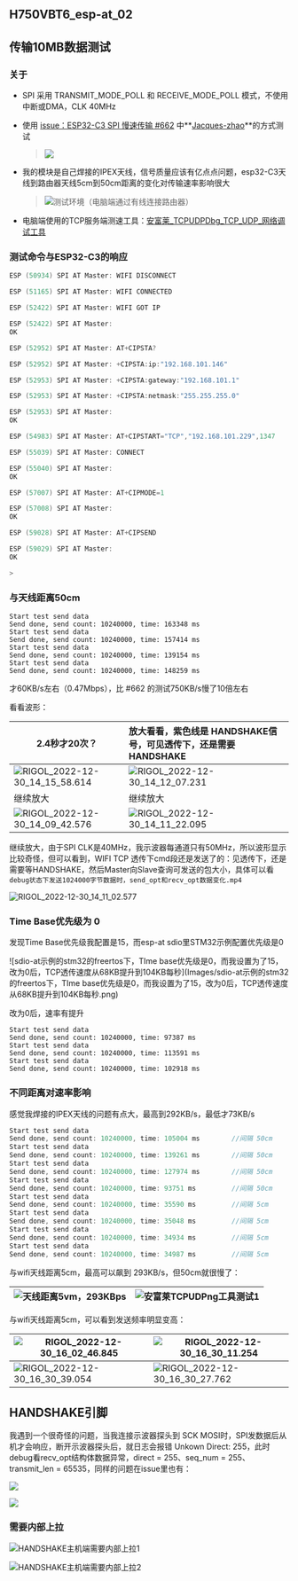 ## H750VBT6_esp-at_02 

## 传输10MB数据测试

### 关于

- SPI 采用 TRANSMIT_MODE_POLL 和 RECEIVE_MODE_POLL 模式，不使用中断或DMA，CLK 40MHz

- 使用 [issue：ESP32-C3 SPI 慢速传输 #662](https://github.com/espressif/esp-at/issues/662) 中**[Jacques-zhao](https://github.com/Jacques-zhao)**的方式测试

  > ![](Images/i662_测试方法.png)

- 我的模块是自己焊接的IPEX天线，信号质量应该有亿点点问题，esp32-C3天线到路由器天线5cm到50cm距离的变化对传输速率影响很大

  > ![测试环境（电脑端通过有线连接路由器）](Images/测试环境（电脑端通过有线连接路由器）.JPG)
  
- 电脑端使用的TCP服务端测速工具：[安富莱_TCPUDPDbg_TCP_UDP_网络调试工具](https://www.armbbs.cn/forum.php?mod=viewthread&tid=1568&fromuid=58)

### 测试命令与ESP32-C3的响应

```c
ESP (50934) SPI AT Master: WIFI DISCONNECT

ESP (51165) SPI AT Master: WIFI CONNECTED

ESP (52422) SPI AT Master: WIFI GOT IP

ESP (52422) SPI AT Master: 
OK

ESP (52952) SPI AT Master: AT+CIPSTA?

ESP (52952) SPI AT Master: +CIPSTA:ip:"192.168.101.146"

ESP (52953) SPI AT Master: +CIPSTA:gateway:"192.168.101.1"

ESP (52953) SPI AT Master: +CIPSTA:netmask:"255.255.255.0"

ESP (52953) SPI AT Master: 
OK

ESP (54983) SPI AT Master: AT+CIPSTART="TCP","192.168.101.229",1347

ESP (55039) SPI AT Master: CONNECT

ESP (55040) SPI AT Master: 
OK

ESP (57007) SPI AT Master: AT+CIPMODE=1

ESP (57008) SPI AT Master: 
OK

ESP (59028) SPI AT Master: AT+CIPSEND

ESP (59029) SPI AT Master: 
OK

>
```

### 与天线距离50cm

```
Start test send data
Send done, send count: 10240000, time: 163348 ms
Start test send data
Send done, send count: 10240000, time: 157414 ms
Start test send data
Send done, send count: 10240000, time: 139154 ms
Start test send data
Send done, send count: 10240000, time: 148259 ms
```

才60KB/s左右（0.47Mbps），比 #662 的测试750KB/s慢了10倍左右

看看波形：

| 2.4秒才20次？                                                | 放大看看，紫色线是 HANDSHAKE信号，可见透传下，还是需要HANDSHAKE |
| ------------------------------------------------------------ | :----------------------------------------------------------- |
| ![RIGOL_2022-12-30_14_15_58.614](Images/RIGOL_2022-12-30_14_15_58.614.png) | ![RIGOL_2022-12-30_14_12_07.231](Images/RIGOL_2022-12-30_14_12_07.231.png) |
| 继续放大                                                     | 继续放大                                                     |
| ![RIGOL_2022-12-30_14_09_42.576](Images/RIGOL_2022-12-30_14_09_42.576.png) | ![RIGOL_2022-12-30_14_11_22.095](Images/RIGOL_2022-12-30_14_11_22.095.png) |

继续放大，由于SPI CLK是40MHz，我示波器每通道只有50MHz，所以波形显示比较奇怪，但可以看到，WIFI TCP 透传下cmd段还是发送了的：见透传下，还是需要等HANDSHAKE，然后Master向Slave查询可发送的包大小，具体可以看 `debug状态下发送1024000字节数据时，send_opt和recv_opt数据变化.mp4`

![RIGOL_2022-12-30_14_11_02.577](Images/RIGOL_2022-12-30_14_11_02.577.png)

### Time Base优先级为 0 

发现Time Base优先级我配置是15，而esp-at sdio里STM32示例配置优先级是0

![sdio-at示例的stm32的freertos下，TIme base优先级是0，而我设置为了15，改为0后，TCP透传速度从68KB提升到104KB每秒](Images/sdio-at示例的stm32的freertos下，TIme base优先级是0，而我设置为了15，改为0后，TCP透传速度从68KB提升到104KB每秒.png)

改为0后，速率有提升

```
Start test send data
Send done, send count: 10240000, time: 97387 ms
Start test send data
Send done, send count: 10240000, time: 113591 ms
Start test send data
Send done, send count: 10240000, time: 102918 ms
```

### 不同距离对速率影响

感觉我焊接的IPEX天线的问题有点大，最高到292KB/s，最低才73KB/s

```c
Start test send data
Send done, send count: 10240000, time: 105004 ms		//间隔 50cm
Start test send data
Send done, send count: 10240000, time: 139261 ms		//间隔 50cm
Start test send data
Send done, send count: 10240000, time: 127974 ms		//间隔 50cm
Start test send data
Send done, send count: 10240000, time: 93751 ms			//间隔 50cm
Start test send data
Send done, send count: 10240000, time: 35590 ms			//间隔 5cm
Start test send data
Send done, send count: 10240000, time: 35048 ms			//间隔 5cm
Start test send data
Send done, send count: 10240000, time: 34934 ms			//间隔 5cm
Start test send data		
Send done, send count: 10240000, time: 34987 ms			//间隔 5cm
```

与wifi天线距离5cm，最高可以飙到 293KB/s，但50cm就很慢了：

| ![天线距离5vm，293KBps](Images/天线距离5vm，293KBps.png) | ![安富莱TCPUDPng工具测试1](Images/安富莱TCPUDPng工具测试1.png) |
| -------------------------------------------------------- | ------------------------------------------------------------ |

与wifi天线距离5cm，可以看到发送频率明显变高：

| ![RIGOL_2022-12-30_16_02_46.845](Images/RIGOL_2022-12-30_16_02_46.845.png) | ![RIGOL_2022-12-30_16_30_11.254](Images/RIGOL_2022-12-30_16_30_11.254.png) |
| ------------------------------------------------------------ | ------------------------------------------------------------ |
| ![RIGOL_2022-12-30_16_30_39.054](Images/RIGOL_2022-12-30_16_30_39.054.png) | ![RIGOL_2022-12-30_16_30_27.762](Images/RIGOL_2022-12-30_16_30_27.762.png) |

## HANDSHAKE引脚

我遇到一个很奇怪的问题，当我连接示波器探头到 SCK MOSI时，SPI发数据后从机才会响应，断开示波器探头后，就日志会报错 Unkown Direct: 255，此时debug看recv_opt结构体数据异常，direct = 255、seq_num = 255、transmit_len = 65535，同样的问题在issue里也有：

![](Images/i646_HANDSKAE不再拉高的问题.png)

![](Images/i662_HANDSHAKE不再切换.png)

### 需要内部上拉

![HANDSHAKE主机端需要内部上拉1](Images/HANDSHAKE主机端需要内部上拉1.png)

![HANDSHAKE主机端需要内部上拉2](Images/HANDSHAKE主机端需要内部上拉2.png)